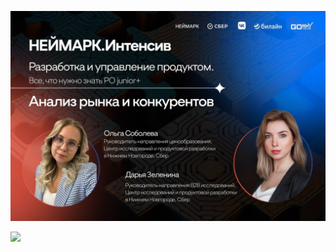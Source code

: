![](https://github.com/BearBoy2003/Intensive-Product-Management/blob/main/day2/cover.jpg)

![](https://api.kontur.ru/drive/v2/public/contents/lms/be542bbb-c3ed-4cd1-8946-f83ad807c0ca/%D0%90%D0%BD%D0%B0%D0%BB%D0%B8%D0%B7%20%D1%80%D1%8B%D0%BD%D0%BA%D0%B0.%20Cheat%20sheet.png)

